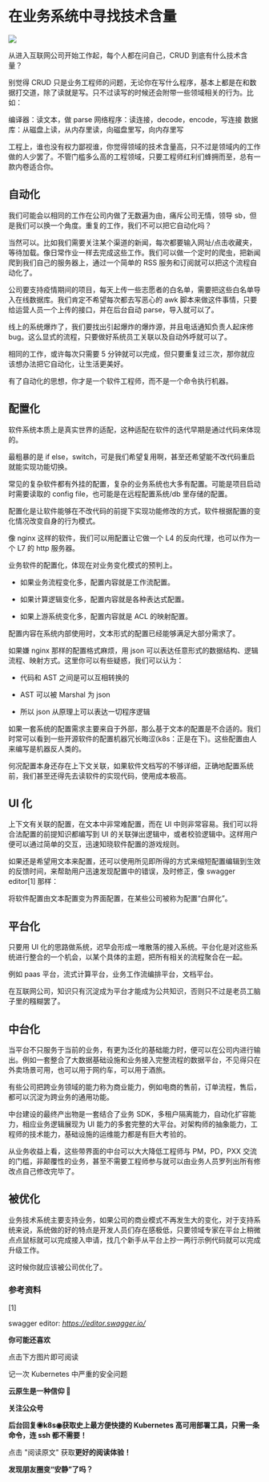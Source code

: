 # 在业务系统中寻找技术含量
![](https://github.com/D0n9/paper_archive/blob/main/paper/picture/2023/1/a9a478ed-0136-4e15-aa4e-91ae02b79fc0.gif?raw=true)
  

从进入互联网公司开始工作起，每个人都在问自己，CRUD 到底有什么技术含量？

别觉得 CRUD 只是业务工程师的问题，无论你在写什么程序，基本上都是在和数据打交道，除了读就是写。只不过读写的时候还会附带一些领域相关的行为。比如：

编译器：读文本，做 parse 网络程序：读连接，decode，encode，写连接 数据库：从磁盘上读，从内存里读，向磁盘里写，向内存里写

工程上，谁也没有权力鄙视谁，你觉得领域的技术含量高，只不过是领域内的工作做的人少罢了。不管门槛多么高的工程领域，只要工程师红利们蜂拥而至，总有一款内卷适合你。

自动化
---

我们可能会以相同的工作在公司内做了无数遍为由，痛斥公司无情，领导 sb，但是我们可以换一个角度。重复的工作，我们不可以把它自动化吗？

当然可以。比如我们需要关注某个渠道的新闻，每次都要输入网址/点击收藏夹，等待加载。像日常作业一样去完成这些工作。我们可以做一个定时的爬虫，把新闻爬到我们自己的服务器上，通过一个简单的 RSS 服务和订阅就可以把这个流程自动化了。

公司要支持疫情期间的项目，每天上传一些志愿者的白名单，需要把这些白名单导入在线数据库。我们肯定不希望每次都去写恶心的 awk 脚本来做这件事情，只要给运营人员一个上传的接口，并在后台自动 parse，导入就可以了。

线上的系统爆炸了，我们要找出引起爆炸的爆炸源，并且电话通知负责人起床修 bug。这么显式的流程，只要做好系统员工关联以及自动外呼就可以了。

相同的工作，或许每次只需要 5 分钟就可以完成，但只要重复过三次，那你就应该想办法把它自动化，让生活更美好。

有了自动化的思想，你才是一个软件工程师，而不是一个命令执行机器。

配置化
---

软件系统本质上是真实世界的适配，这种适配在软件的迭代早期是通过代码来体现的。

最粗暴的是 if else，switch，可是我们希望复用啊，甚至还希望能不改代码重启就能实现功能切换。

常见的复杂软件都有外挂的配置，复杂的业务系统也大多有配置。可能是项目启动时需要读取的 config file，也可能是在远程配置系统/db 里存储的配置。

配置化是让软件能够在不改代码的前提下实现功能修改的方式，软件根据配置的变化情况改变自身的行为模式。

像 nginx 这样的软件，我们可以用配置让它做一个 L4 的反向代理，也可以作为一个 L7 的 http 服务器。

业务软件的配置化，体现在对业务变化模式的预判上。

*   如果业务流程变化多，配置内容就是工作流配置。
    
*   如果计算逻辑变化多，配置内容就是各种表达式配置。
    
*   如果上游系统变化多，配置内容就是 ACL 的映射配置。
    

配置内容在系统内部使用时，文本形式的配置已经能够满足大部分需求了。

如果嫌 nginx 那样的配置格式麻烦，用 json 可以表达任意形式的数据结构、逻辑流程、映射方式。这里你可以有些疑惑，我们可以认为：

*   代码和 AST 之间是可以互相转换的
    
*   AST 可以被 Marshal 为 json
    
*   所以 json 从原理上可以表达一切程序逻辑
    

如果一套系统的配置需求主要来自于外部，那么基于文本的配置是不合适的。我们时常可以看到一些开源软件的配置机器冗长晦涩(k8s：正是在下)。这些配置由人来编写是机器反人类的。

何况配置本身还存在上下文关联，如果软件文档写的不够详细，正确地配置系统前，我们甚至还得先去读软件的实现代码，使用成本极高。

UI 化
----

上下文有关联的配置，在文本中非常难配置，而在 UI 中则非常容易。我们可以将合法配置的前提知识都编写到 UI 的关联弹出逻辑中，或者校验逻辑中。这样用户便可以通过简单的交互，迅速知晓软件配置的游戏规则。

  

  
如果还是希望用文本来配置，还可以使用所见即所得的方式来缩短配置编辑到生效的反馈时间，来帮助用户迅速发现配置中的错误，及时修正，像 swagger editor\[1\] 那样：

将软件配置由文本配置变为界面配置，在某些公司被称为配置“白屏化”。

平台化
---

只要用 UI 化的思路做系统，迟早会形成一堆散落的接入系统。平台化是对这些系统进行整合的一个机会，以某个具体的主题，把所有相关的流程聚合在一起。

例如 paas 平台，流式计算平台，业务工作流编排平台，文档平台。

在互联网公司，知识只有沉淀成为平台才能成为公共知识，否则只不过是老员工脑子里的糨糊罢了。

中台化
---

当平台不只服务于当前的业务，有更为泛化的基础能力时，便可以在公司内进行输出。例如一套整合了大数据基础设施和业务接入完整流程的数据平台，不见得只在外卖场景可用，也可以用于网约车，可以用于酒旅。

有些公司把跨业务领域的能力称为商业能力，例如电商的售前，订单流程，售后，都可以沉淀为跨业务的通用功能。

中台建设的最终产出物是一套结合了业务 SDK，多租户隔离能力，自动化扩容能力，相应业务逻辑展现为 UI 能力的多套完整的大平台。对架构师的抽象能力，工程师的技术能力，基础设施的运维能力都是有巨大考验的。

从业务收益上看，这些带界面的中台可以大大降低工程师与 PM，PD，PXX 交流的门槛，非颠覆性的业务，甚至不需要工程师参与就可以由业务人员罗列出所有修改点自己修改完毕了。

被优化
---

业务技术系统主要支持业务，如果公司的商业模式不再发生大的变化，对于支持系统来说，系统做的好的特点是开发人员们存在感极低，只要领域专家在平台上稍微点点鼠标就可以完成接入申请，找几个新手从平台上抄一两行示例代码就可以完成升级工作。

这时候你就应该被公司优化了。

### 参考资料

\[1\]

swagger editor: _https://editor.swagger.io/_

**你可能还喜欢**

点击下方图片即可阅读

记一次 Kubernetes 中严重的安全问题

**云原生是一种信仰 🤘**

**关注公众号**

**后台回复◉k8s◉获取史上最方便快捷的 Kubernetes 高可用部署工具，只需一条命令，连 ssh 都不需要！**

点击 "阅读原文" 获取**更好的阅读体验！**

**发现朋友圈变“安静”了吗？**